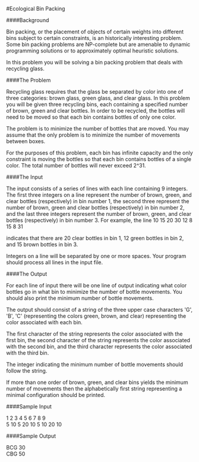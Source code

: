 
#Ecological Bin Packing 

####Background

Bin packing, or the placement of objects of certain weights into different bins subject to certain constraints, is an historically interesting problem. Some bin packing problems are NP-complete but are amenable to dynamic programming solutions or to approximately optimal heuristic solutions.

In this problem you will be solving a bin packing problem that deals with recycling glass.

####The Problem

Recycling glass requires that the glass be separated by color into one of three categories: brown glass, green glass, and clear glass. In this problem you will be given three recycling bins, each containing a specified number of brown, green and clear bottles. In order to be recycled, the bottles will need to be moved so that each bin contains bottles of only one color.

The problem is to minimize the number of bottles that are moved. You may assume that the only problem is to minimize the number of movements between boxes.

For the purposes of this problem, each bin has infinite capacity and the only constraint is moving the bottles so that each bin contains bottles of a single color. The total number of bottles will never exceed 2^31.

####The Input

The input consists of a series of lines with each line containing 9 integers. The first three integers on a line represent the number of brown, green, and clear bottles (respectively) in bin number 1, the second three represent the number of brown, green and clear bottles (respectively) in bin number 2, and the last three integers represent the number of brown, green, and clear bottles (respectively) in bin number 3. For example, the line 10 15 20 30 12 8 15 8 31

indicates that there are 20 clear bottles in bin 1, 12 green bottles in bin 2, and 15 brown bottles in bin 3.

Integers on a line will be separated by one or more spaces. Your program should process all lines in the input file.

####The Output

For each line of input there will be one line of output indicating what color bottles go in what bin to minimize the number of bottle movements. You should also print the minimum number of bottle movements.

The output should consist of a string of the three upper case characters 'G', 'B', 'C' (representing the colors green, brown, and clear) representing the color associated with each bin.

The first character of the string represents the color associated with the first bin, the second character of the string represents the color associated with the second bin, and the third character represents the color associated with the third bin.

The integer indicating the minimum number of bottle movements should follow the string.

If more than one order of brown, green, and clear bins yields the minimum number of movements then the alphabetically first string representing a minimal configuration should be printed.

####Sample Input

1 2 3 4 5 6 7 8 9  
5 10 5 20 10 5 10 20 10

####Sample Output

BCG 30  
CBG 50  

